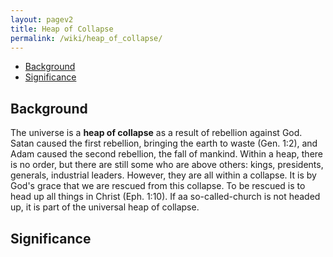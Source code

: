 ```yaml
---
layout: pagev2
title: Heap of Collapse
permalink: /wiki/heap_of_collapse/
---
```

- [Background](#background)
- [Significance](#significance)

## Background

The universe is a **heap of collapse** as a result of rebellion against God. Satan caused the first rebellion, bringing the earth to waste (Gen. 1:2), and Adam caused the second rebellion, the fall of mankind. Within a heap, there is no order, but there are still some who are above others: kings, presidents, generals, industrial leaders. However, they are all within a collapse. It is by God's grace that we are rescued from this collapse. To be rescued is to head up all things in Christ (Eph. 1:10). If aa so-called-church is not headed up, it is part of the universal heap of collapse.

## Significance
